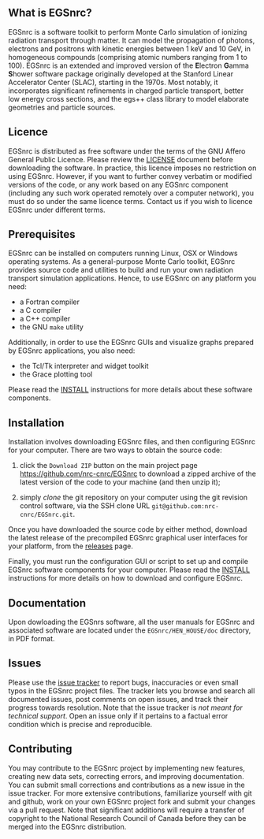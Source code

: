 ## What is EGSnrc?

EGSnrc is a software toolkit to perform Monte Carlo simulation of
ionizing radiation transport through matter. It can model the
propagation of photons, electrons and positrons with kinetic energies
between 1 keV and 10 GeV, in homogeneous compounds (comprising atomic
numbers ranging from 1 to 100). EGSnrc is an extended and improved
version of the **E**lectron **G**amma **S**hower software package
originally developed at the Stanford Linear Accelerator Center (SLAC),
starting in the 1970s. Most notably, it incorporates significant
refinements in charged particle transport, better low energy cross
sections, and the egs++ class library to model elaborate geometries and
particle sources.


## Licence

EGSnrc is distributed as free software under the terms of the GNU Affero
General Public Licence. Please review the [LICENSE](LICENCE.md) document
before downloading the software. In practice, this licence imposes no
restriction on using EGSnrc. However, if you want to further convey
verbatim or modified versions of the code, or any work based on any
EGSnrc component (including any such work operated remotely over a
computer network), you must do so under the same licence terms.
Contact us if you wish to licence EGSnrc under different terms.


## Prerequisites

EGSnrc can be installed on computers running Linux, OSX or Windows
operating systems. As a general-purpose Monte Carlo toolkit, EGSnrc
provides source code and utilities to build and run your own
radiation transport simulation applications. Hence, to use EGSnrc
on any platform you need:

- a Fortran compiler
- a C compiler
- a C++ compiler
- the GNU `make` utility

Additionally, in order to use the EGSnrc GUIs and visualize graphs
prepared by EGSnrc applications, you also need:

- the Tcl/Tk interpreter and widget toolkit
- the Grace plotting tool

Please read the [INSTALL](INSTALL.md) instructions for more details about
these software components.


## Installation

Installation involves downloading EGSnrc files, and then configuring
EGSnrc for your computer. There are two ways to obtain the source code:

1. click the `Download ZIP` button on the main project page
https://github.com/nrc-cnrc/EGSnrc to download a zipped archive of the
latest version of the code to your machine (and then unzip it);

2. simply *clone* the git repository on your computer using the git
revision control software, via the SSH clone URL
`git@github.com:nrc-cnrc/EGSnrc.git`.

Once you have downloaded the source code by either method, download the
latest release of the precompiled EGSnrc graphical user interfaces for 
your platform, from the [releases](https://github.com/nrc-cnrc/EGSnrc/releases)
page.

Finally, you must run the configuration GUI or script to set up and 
compile EGSnrc software components for your computer. Please read the
[INSTALL](INSTALL.md) instructions for more details on how to download 
and configure EGSnrc.


## Documentation

Upon dowloading the EGSnrs software, all the user manuals for EGSnrc and
associated software are located under the `EGSnrc/HEN_HOUSE/doc`
directory, in PDF format.


## Issues

Please use the [issue tracker](https://github.com/nrc-cnrc/EGSnrc/issues)
to report bugs, inaccuracies or even small typos in the EGSnrc project
files. The tracker lets you browse and search all documented issues,
post comments on open issues, and track their progress towards resolution.
Note that the issue tracker is *not meant for technical support*. Open
an issue only if it pertains to a factual error condition which is
precise and reproducible.


## Contributing

You may contribute to the EGSnrc project by implementing new features,
creating new data sets, correcting errors, and improving documentation.
You can submit small corrections and contributions as a new issue
in the issue tracker. For more extensive contributions, familiarize
yourself with git and github, work on your own EGSnrc project fork and
submit your changes via a pull request. Note that significant additions
will require a transfer of copyright to the National Research Council
of Canada before they can be merged into the EGSnrc distribution.
